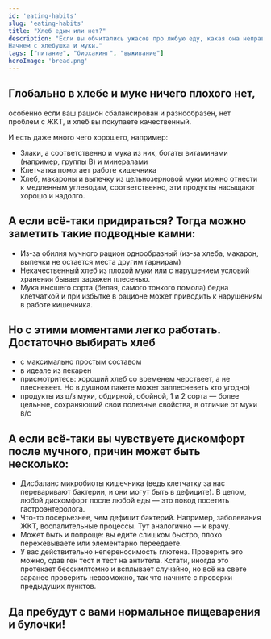 ```yaml
---
id: 'eating-habits'
slug: 'eating-habits'
title: "Хлеб едим или нет?"
description: "Если вы обчитались ужасов про любую еду, какая она неправильная и вредная, и теперь не знаете, чем питаться, пора наводить порядок и реабилитировать жертв.
Начнем с хлебушка и муки."
tags: ["питание", "биохакинг", "выживание"]
heroImage: 'bread.png'
---
```


## Глобально в хлебе и муке ничего плохого нет,
особенно если ваш рацион сбалансирован и разнообразен, нет проблем с ЖКТ, и хлеб вы покупаете качественный.

И есть даже много чего хорошего, например:
- Злаки, а соответственно и мука из них, богаты витаминами (например, группы В) и минералами
- Клетчатка помогает работе кишечника
- Хлеб, макароны и выпечку из цельнозерновой муки можно отнести к медленным углеводам, соответственно, эти продукты насыщают хорошо и надолго.

## А если всё-таки придираться? Тогда можно заметить такие подводные камни:

- Из-за обилия мучного рацион однообразный (из-за хлеба, макарон, выпечки не остается места другим гарнирам)
- Некачественный хлеб из плохой муки или с нарушением условий хранения бывает заражен плесенью.
- Мука высшего сорта (белая, самого тонкого помола) бедна клетчаткой и при избытке в рационе может приводить к нарушениям в работе кишечника.

## Но с этими моментами легко работать. Достаточно выбирать хлеб

- с максимально простым составом
- в идеале из пекарен
- присмотритесь: хороший хлеб со временем черствеет, а не плесневеет. Но в душном пакете может заплесневеть кто угодно)
- продукты из ц/з муки, обдирной, обойной, 1 и 2 сорта — более цельные, сохраняющий свои полезные свойства, в отличие от муки в/с

## А если всё-таки вы чувствуете дискомфорт после мучного, причин может быть несколько:

- Дисбаланс микробиоты кишечника (ведь клетчатку за нас переваривают бактерии, и они могут быть в дефиците). В целом, любой дискомфорт после любой еды — это повод посетить гастроэнтеролога.
- Что-то посерьезнее, чем дефицит бактерий. Например, заболевания ЖКТ, воспалительные процессы. Тут аналогично — к врачу.
- Может быть и попроще: вы едите слишком быстро, плохо пережевываете или элементарно переедаете.
- У вас действительно непереносимость глютена. Проверить это можно, сдав ген тест и тест на антитела. Кстати, иногда это протекает бессимптомно и всплывает случайно, но всё на свете заранее проверить невозможно, так что начните с проверки предыдущих пунктов.

## Да пребудут с вами нормальное пищеварения и булочки!
